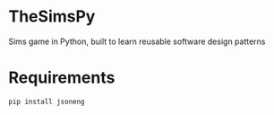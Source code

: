 # TheSimsPy
Sims game in Python, built to learn reusable software design patterns

# Requirements

`pip install jsoneng`
